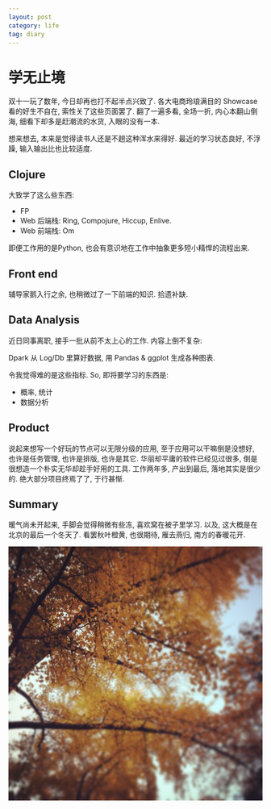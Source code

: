 ```yaml
---
layout: post
category: life
tag: diary
---
```


# 学无止境

双十一玩了数年, 今日却再也打不起半点兴致了.
各大电商玲琅满目的 Showcase 看的好生不自在, 索性关了这些页面罢了.
翻了一遍多看, 全场一折, 内心本翻山倒海, 细看下却多是赶潮流的水货, 入眼的没有一本.

想来想去, 本来是觉得读书人还是不趟这种浑水来得好.
最近的学习状态良好, 不浮躁, 输入输出比也比较适度.

## Clojure

大致学了这么些东西:

* FP
* Web 后端栈: Ring, Compojure, Hiccup, Enlive.
* Web 前端栈: Om

即便工作用的是Python, 也会有意识地在工作中抽象更多短小精悍的流程出来.

## Front end

辅导家鹅入行之余, 也稍微过了一下前端的知识.
拾遗补缺.

## Data Analysis

近日同事离职, 接手一批从前不太上心的工作.
内容上倒不复杂:

Dpark 从 Log/Db 里算好数据, 用 Pandas & ggplot 生成各种图表.

令我觉得难的是这些指标.
So, 即将要学习的东西是:

* 概率, 统计
* 数据分析

## Product

说起来想写一个好玩的节点可以无限分级的应用,
至于应用可以干嘛倒是没想好,
也许是任务管理, 也许是排版, 也许是其它.
华丽却平庸的软件已经见过很多,
倒是很想造一个朴实无华却趁手好用的工具.
工作两年多, 产出到最后, 落地其实是很少的.
绝大部分项目终焉了了, 于行甚惭.

## Summary

暖气尚未开起来, 手脚会觉得稍微有些冻, 喜欢窝在被子里学习.
以及, 这大概是在北京的最后一个冬天了.
看罢秋叶橙黄, 也很期待, 雁去燕归, 南方的春暖花开.

![Yello Leaves](/images/2014/gingko.jpg)
